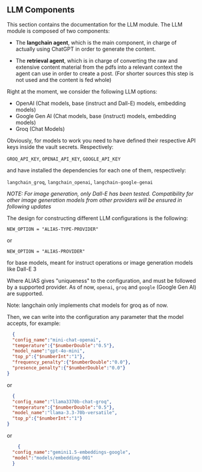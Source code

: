 <h2> LLM Components </h2>

This section contains the documentation for the LLM module. The LLM module is composed of two components:

- The **langchain agent**, which is the main component, in charge of actually using ChatGPT in order to generate the content.

- The **retrieval agent**, which is in charge of converting the raw and extensive content material from the pdfs
into a relevant context the agent can use in order to create a post. (For shorter sources this step is not used and the content
is fed whole)


Right at the moment, we consider the following LLM options:

- OpenAI (Chat models, base (instruct and Dall-E) models, embedding models)
- Google Gen AI (Chat models, base (instruct) models, embedding models)
- Groq (Chat Models)

Obviously, for models to work you need to have defined their respective API keys inside
the vault secrets. Respectively:

`GROQ_API_KEY`, `OPENAI_API_KEY`, `GOOGLE_API_KEY`

and have installed the dependencies for each one of them, respectively:

`langchain_groq`, `langchain_openai`, `langchain-google-genai`

*NOTE: For image generation, only Dall-E has been tested. Compatibility for other
image generation models from other providers will be ensured in following updates*

The design for constructing different LLM configurations is the following:

`NEW_OPTION = "ALIAS-TYPE-PROVIDER"`

or

`NEW_OPTION = "ALIAS-PROVIDER"`

for base models, meant for instruct operations or image generation models like Dall-E 3


Where ALIAS gives "uniqueness" to the configuration, and must be followed by
a supported provider. As of now, `openai`, `groq` and `google` (Google Gen AI) are supported.

Note: langchain only implements chat models for groq as of now.

Then, we can write into the configuration any parameter that the model accepts, for example:

```json
  {
  "config_name":"mini-chat-openai",
  "temperature":{"$numberDouble":"0.5"},
  "model_name":"gpt-4o-mini",
  "top_p":{"$numberInt":"1"},
  "frequency_penalty":{"$numberDouble":"0.0"},
  "presence_penalty":{"$numberDouble":"0.0"}
}
```

or

```json
  {
  "config_name":"llama3370b-chat-groq",
  "temperature":{"$numberDouble":"0.5"},
  "model_name":"llama-3.3-70b-versatile",
  "top_p":{"$numberInt":"1"}
}
```

or 

```json
    {
  "config_name":"gemini1.5-embeddings-google",
  "model":"models/embedding-001"
  }
```


